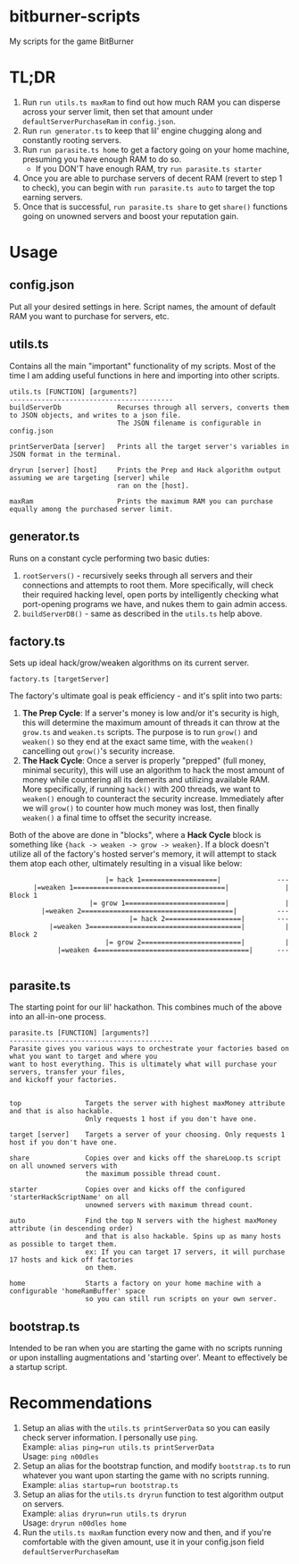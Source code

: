 # bitburner-scripts
My scripts for the game BitBurner

# TL;DR
1. Run `run utils.ts maxRam` to find out how much RAM you can disperse across your server limit, then set that amount under `defaultServerPurchaseRam` in `config.json`.
2. Run `run generator.ts` to keep that lil' engine chugging along and constantly rooting servers.
3. Run `run parasite.ts home` to get a factory going on your home machine, presuming you have enough RAM to do so.
   - If you DON'T have enough RAM, try `run parasite.ts starter`
4. Once you are able to purchase servers of decent RAM (revert to step 1 to check), you can begin with `run parasite.ts auto` to target the top earning servers.
5. Once that is successful, `run parasite.ts share` to get `share()` functions going on unowned servers and boost your reputation gain.

# Usage
## config.json
Put all your desired settings in here. Script names, the amount of default RAM you want to purchase for servers, etc.

## utils.ts 
Contains all the main "important" functionality of my scripts. Most of the time I am adding useful functions in here and importing into other scripts.

``` 
utils.ts [FUNCTION] [arguments?]
-----------------------------------------
buildServerDb              Recurses through all servers, converts them to JSON objects, and writes to a json file.
                           The JSON filename is configurable in config.json

printServerData [server]   Prints all the target server's variables in JSON format in the terminal.

dryrun [server] [host]     Prints the Prep and Hack algorithm output assuming we are targeting [server] while
                           ran on the [host].

maxRam                     Prints the maximum RAM you can purchase equally among the purchased server limit.
```



## generator.ts
Runs on a constant cycle performing two basic duties:
1. `rootServers()` - recursively seeks through all servers and their connections and attempts to root them. More specifically, will check their required hacking level, open ports by intelligently checking what port-opening programs we have, and nukes them to gain admin access.
2. `buildServerDB()` - same as described in the `utils.ts` help above.



## factory.ts
Sets up ideal hack/grow/weaken algorithms on its current server.
``` 
factory.ts [targetServer]
```

The factory's ultimate goal is peak efficiency - and it's split into two parts:
1. **The Prep Cycle**: If a server's money is low and/or it's security is high, this will determine the maximum amount of threads it can throw at the `grow.ts` and `weaken.ts` scripts. The purpose is to run `grow()` and `weaken()` so they end at the exact same time, with the `weaken()` cancelling out `grow()`'s security increase.
2. **The Hack Cycle**: Once a server is properly "prepped" (full money, minimal security), this will use an algorithm to hack the most amount of money while countering all its demerits and utilizing available RAM. More specifically, if running `hack()` with 200 threads, we want to `weaken()` enough to counteract the security increase. Immediately after we will `grow()` to counter how much money was lost, then finally `weaken()` a final time to offset the security increase.

Both of the above are done in "blocks", where a **Hack Cycle** block is something like `{hack -> weaken -> grow -> weaken}`. If a block doesn't utilize all of the factory's hosted server's memory, it will attempt to stack them atop each other, ultimately resulting in a visual like below:
```
                        |= hack 1===================|              ---
      |=weaken 1======================================|              | Block 1
                    |= grow 1=========================|              |
        |=weaken 2======================================|          ---
                              |= hack 2===================|        ---
          |=weaken 3======================================|          | Block 2
                        |= grow 2=========================|          |
            |=weaken 4======================================|      ---
  
```

## parasite.ts
The starting point for our lil' hackathon. This combines much of the above into an all-in-one process.
```
parasite.ts [FUNCTION] [arguments?]
-----------------------------------------
Parasite gives you various ways to orchestrate your factories based on what you want to target and where you
want to host everything. This is ultimately what will purchase your servers, transfer your files,
and kickoff your factories.


top                Targets the server with highest maxMoney attribute and that is also hackable.
                   Only requests 1 host if you don't have one.

target [server]    Targets a server of your choosing. Only requests 1 host if you don't have one.

share              Copies over and kicks off the shareLoop.ts script on all unowned servers with
                   the maximum possible thread count.

starter            Copies over and kicks off the configured 'starterHackScriptName' on all
                   unowned servers with maximum thread count.

auto               Find the top N servers with the highest maxMoney attribute (in descending order)
                   and that is also hackable. Spins up as many hosts as possible to target them.
                   ex: If you can target 17 servers, it will purchase 17 hosts and kick off factories
                   on them.

home               Starts a factory on your home machine with a configurable 'homeRamBuffer' space
                   so you can still run scripts on your own server.
```



## bootstrap.ts
Intended to be ran when you are starting the game with no scripts running or upon installing augmentations and 'starting over'. Meant to effectively be a startup script.


# Recommendations
1. Setup an alias with the `utils.ts printServerData` so you can easily check server information. I personally use `ping`.  
Example: `alias ping=run utils.ts printServerData`  
Usage: `ping n00dles`
2. Setup an alias for the bootstrap function, and modify `bootstrap.ts` to run whatever you want upon starting the game with no scripts running.  
Example: `alias startup=run bootstrap.ts`
3. Setup an alias for the `utils.ts dryrun` function to test algorithm output on servers.  
Example: `alias dryrun=run utils.ts dryrun`  
Usage: `dryrun n00dles home`
4. Run the `utils.ts maxRam` function every now and then, and if you're comfortable with the given amount, use it in your config.json field `defaultServerPurchaseRam`